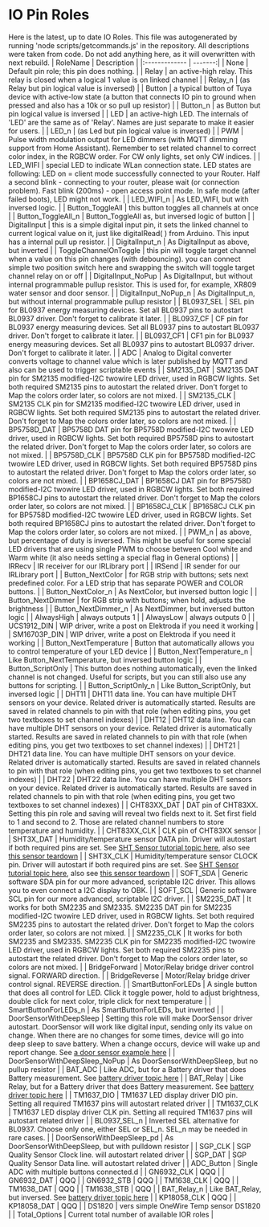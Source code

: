 # IO Pin Roles
Here is the latest, up to date IO Roles.
This file was autogenerated by running 'node scripts/getcommands.js' in the repository.
All descriptions were taken from code.
Do not add anything here, as it will overwritten with next rebuild.
| RoleName     |  Description  |
|:------------- | -------:|
| None | Default pin role; this pin does nothing. |
| Relay | an active-high relay. This relay is closed when a logical 1 value is on linked channel |
| Relay_n | (as Relay but pin logical value is inversed) |
| Button | a typical button of Tuya device with active-low state (a button that connects IO pin to ground when pressed and also has a 10k or so pull up resistor) |
| Button_n | as Button but pin logical value is inversed |
| LED | an active-high LED. The internals of 'LED' are the same as of 'Relay'. Names are just separate to make it easier for users. |
| LED_n | (as Led but pin logical value is inversed) |
| PWM | Pulse width modulation output for LED dimmers (with MQTT dimming support from Home Assistant). Remember to set related channel to correct color index, in the RGBCW order. For CW only lights, set only CW indices. |
| LED_WIFI | special LED to indicate WLan connection state. LED states are following: LED on = client mode successfully connected to your Router. Half a second blink - connecting to your router, please wait (or connection problem). Fast blink (200ms) - open access point mode. In safe mode (after failed boots), LED might not work. |
| LED_WIFI_n | As LED_WIFI, but with inversed logic. |
| Button_ToggleAll | this button toggles all channels at once |
| Button_ToggleAll_n | Button_ToggleAll as, but inversed logic of button |
| DigitalInput | this is a simple digital input pin, it sets the linked channel to current logical value on it, just like digitalRead( ) from Arduino. This input has a internal pull up resistor. |
| DigitalInput_n | As DigitalInput as above, but inverted |
| ToggleChannelOnToggle | this pin will toggle target channel when a value on this pin changes (with debouncing). you can connect simple two position switch here and swapping the switch will toggle target channel relay on or off |
| DigitalInput_NoPup | As DigitalInput, but without internal programmable pullup resistor. This is used for, for example, XR809 water sensor and door sensor. |
| DigitalInput_NoPup_n | As DigitalInput_n, but without internal programmable pullup resistor |
| BL0937_SEL | SEL pin for BL0937 energy measuring devices. Set all BL0937 pins to autostart BL0937 driver. Don't forget to calibrate it later. |
| BL0937_CF | CF pin for BL0937 energy measuring devices. Set all BL0937 pins to autostart BL0937 driver. Don't forget to calibrate it later. |
| BL0937_CF1 | CF1 pin for BL0937 energy measuring devices. Set all BL0937 pins to autostart BL0937 driver. Don't forget to calibrate it later. |
| ADC | Analog to Digital converter converts voltage to channel value which is later published by MQTT and also can be used to trigger scriptable events |
| SM2135_DAT | SM2135 DAT pin for SM2135 modified-I2C twowire LED driver, used in RGBCW lights. Set both required SM2135 pins to autostart the related driver. Don't forget to Map the colors order later, so colors are not mixed. |
| SM2135_CLK | SM2135 CLK pin for SM2135 modified-I2C twowire LED driver, used in RGBCW lights. Set both required SM2135 pins to autostart the related driver. Don't forget to Map the colors order later, so colors are not mixed. |
| BP5758D_DAT | BP5758D DAT pin for BP5758D modified-I2C twowire LED driver, used in RGBCW lights. Set both required BP5758D pins to autostart the related driver. Don't forget to Map the colors order later, so colors are not mixed. |
| BP5758D_CLK | BP5758D CLK pin for BP5758D modified-I2C twowire LED driver, used in RGBCW lights. Set both required BP5758D pins to autostart the related driver. Don't forget to Map the colors order later, so colors are not mixed. |
| BP1658CJ_DAT | BP1658CJ DAT pin for BP5758D modified-I2C twowire LED driver, used in RGBCW lights. Set both required BP1658CJ pins to autostart the related driver. Don't forget to Map the colors order later, so colors are not mixed. |
| BP1658CJ_CLK | BP1658CJ CLK pin for BP5758D modified-I2C twowire LED driver, used in RGBCW lights. Set both required BP1658CJ pins to autostart the related driver. Don't forget to Map the colors order later, so colors are not mixed. |
| PWM_n | as above, but percentage of duty is inversed. This might be useful for some special LED drivers that are using single PWM to choose between Cool white and Warm white (it also needs setting a special flag in General options) |
| IRRecv | IR receiver for our IRLibrary port |
| IRSend | IR sender for our IRLibrary port |
| Button_NextColor | for RGB strip with buttons; sets next predefined color. For a LED strip that has separate POWER and COLOR buttons. |
| Button_NextColor_n | As NextColor, but inversed button logic |
| Button_NextDimmer | for RGB strip with buttons; when hold, adjusts the brightness |
| Button_NextDimmer_n | As NextDimmer, but inversed button logic |
| AlwaysHigh | always outputs 1 |
| AlwaysLow | always outputs 0 |
| UCS1912_DIN | WIP driver, write a post on Elektroda if you need it working |
| SM16703P_DIN | WIP driver, write a post on Elektroda if you need it working |
| Button_NextTemperature | Button that automatically allows you to control temperature of your LED device |
| Button_NextTemperature_n | Like Button_NextTemperature, but inversed button logic |
| Button_ScriptOnly | This button does nothing automatically, even the linked channel is not changed. Useful for scripts, but you can still also use any buttons for scripting. |
| Button_ScriptOnly_n | Like Button_ScriptOnly, but inversed logic |
| DHT11 | DHT11 data line. You can have multiple DHT sensors on your device. Related driver is automatically started. Results are saved in related channels to pin with that role (when editing pins, you get two textboxes to set channel indexes) |
| DHT12 | DHT12 data line. You can have multiple DHT sensors on your device. Related driver is automatically started. Results are saved in related channels to pin with that role (when editing pins, you get two textboxes to set channel indexes) |
| DHT21 | DHT21 data line. You can have multiple DHT sensors on your device. Related driver is automatically started. Results are saved in related channels to pin with that role (when editing pins, you get two textboxes to set channel indexes) |
| DHT22 | DHT22 data line. You can have multiple DHT sensors on your device. Related driver is automatically started. Results are saved in related channels to pin with that role (when editing pins, you get two textboxes to set channel indexes) |
| CHT83XX_DAT | DAT pin of CHT83XX. Setting this pin role and saving will reveal two fields next to it. Set first field to 1 and second to 2. Those are related channel numbers to store temperature and humidity. |
| CHT83XX_CLK | CLK pin of CHT83XX sensor |
| SHT3X_DAT | Humidity/temperature sensor DATA pin. Driver will autostart if both required pins are set. See [SHT Sensor tutorial topic here](https://www.elektroda.com/rtvforum/topic3958369.html), also see [this sensor teardown](https://www.elektroda.com/rtvforum/topic3945688.html) |
| SHT3X_CLK | Humidity/temperature sensor CLOCK pin. Driver will autostart if both required pins are set. See [SHT Sensor tutorial topic here](https://www.elektroda.com/rtvforum/topic3958369.html), also see [this sensor teardown](https://www.elektroda.com/rtvforum/topic3945688.html) |
| SOFT_SDA | Generic software SDA pin for our more advanced, scriptable I2C driver. This allows you to even connect a I2C display to OBK. |
| SOFT_SCL | Generic software SCL pin for our more advanced, scriptable I2C driver. |
| SM2235_DAT | It works for both SM2235 and SM2335. SM2235 DAT pin for SM2235 modified-I2C twowire LED driver, used in RGBCW lights. Set both required SM2235 pins to autostart the related driver. Don't forget to Map the colors order later, so colors are not mixed. |
| SM2235_CLK | It works for both SM2235 and SM2335. SM2235 CLK pin for SM2235 modified-I2C twowire LED driver, used in RGBCW lights. Set both required SM2235 pins to autostart the related driver. Don't forget to Map the colors order later, so colors are not mixed. |
| BridgeForward | Motor/Relay bridge driver control signal. FORWARD direction. |
| BridgeReverse | Motor/Relay bridge driver control signal. REVERSE direction. |
| SmartButtonForLEDs | A single button that does all control for LED. Click it toggle power, hold to adjust brightness, double click for next color, triple click for next temperature |
| SmartButtonForLEDs_n | As SmartButtonForLEDs, but inverted |
| DoorSensorWithDeepSleep | Setting this role will make DoorSensor driver autostart. DoorSensor will work like digital input, sending only its value on change. When there are no changes for some times, device will go into deep sleep to save battery. When a change occurs, device will wake up and report change. See [a door sensor example here](https://www.elektroda.com/rtvforum/topic3960149.html) |
| DoorSensorWithDeepSleep_NoPup | As DoorSensorWithDeepSleep, but no pullup resistor |
| BAT_ADC | Like ADC, but for a Battery driver that does Battery measurement. See [battery driver topic here](https://www.elektroda.com/rtvforum/topic3959103.html) |
| BAT_Relay | Like Relay, but for a Battery driver that does Battery measurement. See [battery driver topic here](https://www.elektroda.com/rtvforum/topic3959103.html) |
| TM1637_DIO | TM1637 LED display driver DIO pin. Setting all required TM1637 pins will autostart related driver |
| TM1637_CLK | TM1637 LED display driver CLK pin. Setting all required TM1637 pins will autostart related driver |
| BL0937_SEL_n | Inverted SEL alternative for BL0937. Choose only one, either SEL or SEL_n. SEL_n may be needed in rare cases. |
| DoorSensorWithDeepSleep_pd | As DoorSensorWithDeepSleep, but with pulldown resistor |
| SGP_CLK | SGP Quality Sensor Clock line. will autostart related driver |
| SGP_DAT | SGP Quality Sensor Data line. will autostart related driver |
| ADC_Button | Single ADC with multiple buttons connected.d |
| GN6932_CLK | QQQ |
| GN6932_DAT | QQQ |
| GN6932_STB | QQQ |
| TM1638_CLK | QQQ |
| TM1638_DAT | QQQ |
| TM1638_STB | QQQ |
| BAT_Relay_n | Like BAT_Relay, but inversed. See [battery driver topic here](https://www.elektroda.com/rtvforum/topic3959103.html) |
| KP18058_CLK | QQQ |
| KP18058_DAT | QQQ |
| DS1820 | vers simple OneWire Temp sensor DS1820 |
| Total_Options | Current total number of available IOR roles |
